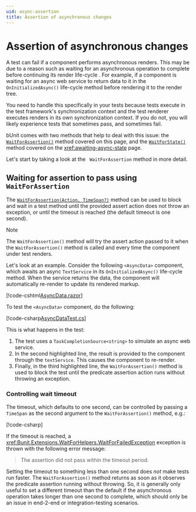 ```yaml
---
uid: async-assertion
title: Assertion of asynchronous changes
---
```


# Assertion of asynchronous changes

A test can fail if a component performs asynchronous renders. This may be due to a reason such as waiting for an asynchronous operation to complete before continuing its render life-cycle . For example, if a component is waiting for an async web service to return data to it in the `OnInitializedAsync()` life-cycle method before rendering it to the render tree.

You need to handle this specifically in your tests because tests execute in the test framework's synchronization context and the test renderer executes renders in its own synchronization context. If you do not, you will likely experience tests that sometimes pass, and sometimes fail.

bUnit comes with two methods that help to deal with this issue: the [`WaitForAssertion()`](xref:Bunit.RenderedFragmentWaitForHelperExtensions.WaitForAssertion(Bunit.IRenderedFragmentBase,System.Action,System.Nullable{System.TimeSpan})) method covered on this page, and the [`WaitForState()`](xref:Bunit.RenderedFragmentWaitForHelperExtensions.WaitForState(Bunit.IRenderedFragmentBase,System.Func{System.Boolean},System.Nullable{System.TimeSpan})) method covered on the <xref:awaiting-async-state> page.

Let's start by taking a look at the ` WaitForAssertion` method in more detail.

## Waiting for assertion to pass using `WaitForAssertion`

The [`WaitForAssertion(Action, TimeSpan?)`](xref:Bunit.RenderedFragmentWaitForHelperExtensions.WaitForAssertion(Bunit.IRenderedFragmentBase,System.Action,System.Nullable{System.TimeSpan})) method can be used to block and wait in a test method until the provided assert action does not throw an exception, or until the timeout is reached (the default timeout is one second).

> [!NOTE]
> The `WaitForAssertion()` method will try the assert action passed to it when the `WaitForAssertion()` method is called and every time the component under test renders.

Let's look at an example. Consider the following `<AsyncData>` component, which awaits an async `TextService` in its `OnInitializedAsync()` life-cycle method. When the service returns the data, the component will automatically re-render to update its rendered markup. 

[!code-cshtml[AsyncData.razor](../../../samples/components/AsyncData.razor)]

To test the `<AsyncData>` component, do the following:

[!code-csharp[AsyncDataTest.cs](../../../samples/tests/xunit/AsyncDataTest.cs?start=54&end=65&highlight=3,9,12)]

This is what happens in the test:

1. The test uses a `TaskCompletionSource<string>` to simulate an async web service.
2. In the second highlighted line, the result is provided to the component through the `textService`. This causes the component to re-render.
3. Finally, in the third highlighted line, the `WaitForAssertion()` method is used to block the test until the predicate assertion action runs without throwing an exception.
 
### Controlling wait timeout

The timeout, which defaults to one second, can be controlled by passing a `TimeSpan` as the second argument to the `WaitForAssertion()` method, e.g.:

[!code-csharp[](../../../samples/tests/xunit/AsyncDataTest.cs?start=66&end=66)]

If the timeout is reached, a <xref:Bunit.Extensions.WaitForHelpers.WaitForFailedException> exception is thrown with the following error message:

> The assertion did not pass within the timeout period.

Setting the timeout to something less than one second does _not_ make tests run faster. The `WaitForAssertion()` method returns as soon as it observes the predicate assertion running without throwing. So, it is generally only useful to set a different timeout than the default if the asynchronous operation takes longer than one second to complete, which should only be an issue in end-2-end or integration-testing scenarios.
